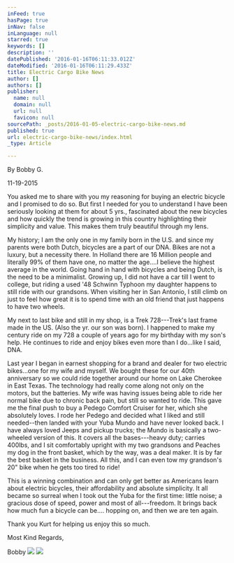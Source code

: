 ```yaml
---
inFeed: true
hasPage: true
inNav: false
inLanguage: null
starred: true
keywords: []
description: ''
datePublished: '2016-01-16T06:11:33.012Z'
dateModified: '2016-01-16T06:11:29.433Z'
title: Electric Cargo Bike News
author: []
authors: []
publisher:
  name: null
  domain: null
  url: null
  favicon: null
sourcePath: _posts/2016-01-05-electric-cargo-bike-news.md
published: true
url: electric-cargo-bike-news/index.html
_type: Article

---
```

By Bobby G.

11-19-2015

You asked me to share with you my reasoning for buying an electric 
bicycle and I promised to do so. But first I needed for you to 
understand I have been seriously looking at them for about 5 yrs., 
fascinated about the new bicycles and how quickly the trend is growing 
in this country highlighting their simplicity and value.  This makes 
them truly beautiful through my lens.

My history; I am the only one in my family born in the U.S. and since
my parents were both Dutch, bicycles are a part of our DNA. Bikes are 
not a luxury, but a necessity there.  In Holland there are 16 Million 
people and literally 99% of them have one, no matter the age....I believe 
the highest average in the world. Going hand in hand with bicycles and 
being Dutch, is the need to be a minimalist.  Growing up, I did not have
a car till I went to college, but riding a used '48 Schwinn Typhoon my 
daughter happens to still ride with our grandsons. When visiting her 
in San Antonio, I still climb on just to feel how great it is to spend 
time with an old friend that just happens to have two wheels.

My next to last bike and still in my shop, is a Trek 728---Trek's last 
frame made in the US. (Also the yr. our son was born). I happened to 
make my century ride on my 728 a couple of years ago for my birthday 
with my son's help. He continues to ride and enjoy bikes even more than I
do...like I said, DNA.

Last year I began in earnest shopping for a brand and dealer for two 
electric bikes...one for my wife and myself. We bought these for our 40th
anniversary so we could ride together around our home on Lake Cherokee 
in East Texas. The technology had really come along not only on the 
motors, but the batteries. My wife was having issues being able to ride 
her normal bike due to chronic back pain, but still so wanted to ride. 
This gave me the final push to buy a Pedego Comfort Cruiser for her, 
which she absolutely loves.  I rode her Pedego and decided what I liked 
and still needed--then landed with your Yuba Mundo and have never looked
back. I have always loved Jeeps and pickup trucks; the Mundo is 
basically a two-wheeled version of this. It covers all the bases---heavy
duty; carries 400lbs, and I sit comfortably upright with my two 
grandsons and Peaches my dog in the front basket, which by the way, was a
deal maker.  It is by far the best basket in the business.  All this, 
and I can even tow my grandson's 20" bike when he gets too tired to 
ride!

This is a winning combination and can only get better as Americans 
learn about electric bicycles, their affordability and absolute 
simplicity. It all became so surreal when I took out the Yuba for the 
first time: little noise; a gracious dose of speed, power and most of 
all---freedom.    It brings back how much fun a bicycle can be.... hopping
on, and then we are ten again.

Thank you Kurt for helping us enjoy this so much.

Most Kind Regards,

Bobby  ![](https://the-grid-user-content.s3-us-west-2.amazonaws.com/b80be6d3-29b0-40ee-b295-efc7e6c6ba85.png)
![](https://the-grid-user-content.s3-us-west-2.amazonaws.com/2c04ca2c-53ee-49d2-b301-e785416684ad.jpg)